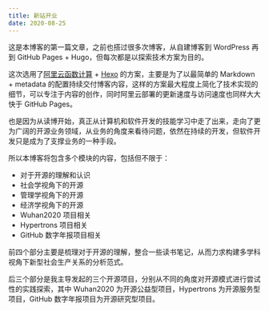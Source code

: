 ```yaml
---
title: 新站开业
date: 2020-08-25
---
```


这是本博客的第一篇文章，之前也搭过很多次博客，从自建博客到 WordPress 再到 GitHub Pages + Hugo，但每次都是以探索技术方案为目的。

这次选用了[阿里云函数计算](https://fc.console.aliyun.com/) + [Hexo](https://hexo.io/) 的方案，主要是为了以最简单的 Markdown + metadata 的配置持续交付博客内容，这样的方案最大程度上简化了技术实现的细节，可以专注于内容的创作，同时阿里云部署的更新速度与访问速度也同样大大快于 GitHub Pages。

也是因为从读博开始，真正从计算机和软件开发的技能学习中走了出来，走向了更为广阔的开源业务领域，从业务的角度来看待问题，依然在持续的开发，但软件开发只是成为了支撑业务的一种手段。

所以本博客将包含多个模块的内容，包括但不限于：

- 对于开源的理解和认识
- 社会学视角下的开源
- 管理学视角下的开源
- 经济学视角下的开源
- Wuhan2020 项目相关
- Hypertrons 项目相关
- GitHub 数字年报项目相关

前四个部分主要是梳理对于开源的理解，整合一些读书笔记，从而力求构建多学科视角下新型社会生产关系的分析范式。

后三个部分是我主导发起的三个开源项目，分别从不同的角度对开源模式进行尝试性的实践探索，其中 Wuhan2020 为开源公益型项目，Hypertrons 为开源服务型项目，GitHub 数字年报项目为开源研究型项目。
